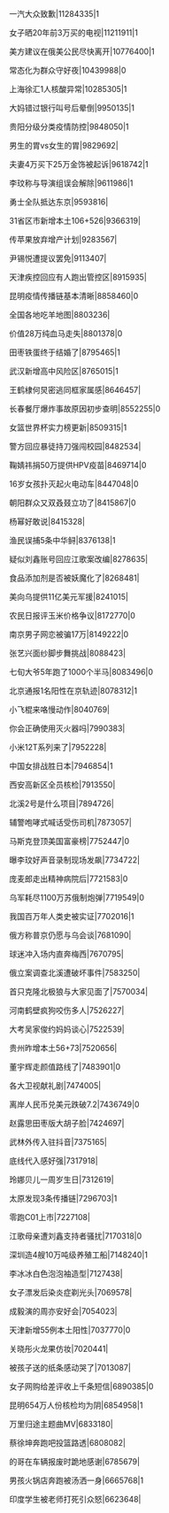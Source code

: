 一汽大众致歉|11284335|1

女子晒20年前3万买的电视|11211911|1

美方建议在俄美公民尽快离开|10776400|1

常态化为群众守好夜|10439988|0

上海徐汇1人核酸异常|10285305|1

大妈错过银行叫号后晕倒|9950135|1

贵阳分级分类疫情防控|9848050|1

男生的胃vs女生的胃|9829692|

夫妻4万买下25万金饰被起诉|9618742|1

李玟称与导演组误会解除|9611986|1

勇士全队抵达东京|9593816|

31省区市新增本土106+526|9366319|

传苹果放弃增产计划|9283567|

尹锡悦遭提议罢免|9113407|

天津疾控回应有人跑出管控区|8915935|

昆明疫情传播链基本清晰|8858460|0

全国各地吃羊地图|8803236|

价值28万纯血马走失|8801378|0

田枣铁蛋终于结婚了|8795465|1

武汉新增高中风险区|8765015|1

王鹤棣何炅密逃同框家属感|8646457|

长春餐厅爆炸事故原因初步查明|8552255|0

女篮世界杯实力榜更新|8509315|1

警方回应暴徒持刀强闯校园|8482534|

鞠婧祎捐50万提供HPV疫苗|8469714|0

16岁女孩扑灭起火电动车|8447048|0

朝阳群众又双叒叕立功了|8415867|0

杨幂好敢说|8415328|

渔民误捕5条中华鲟|8376138|1

疑似刘鑫账号回应江歌案改编|8278635|

食品添加剂是否被妖魔化了|8268481|

美向乌提供11亿美元军援|8241015|

农民日报评玉米价格争议|8172770|0

南京男子网恋被骗17万|8149222|0

张艺兴面纱脚步舞挑战|8088423|

七旬大爷5年跑了1000个半马|8083496|0

北京通报1名阳性在京轨迹|8078312|1

小飞棍来咯慢动作|8040769|

你会正确使用灭火器吗|7990383|

小米12T系列来了|7952228|

中国女排战胜日本|7946854|1

西安高新区全员核检|7913550|

北溪2号是什么项目|7894726|

辅警咆哮式喊话受伤司机|7873057|

马斯克登顶美国富豪榜|7752447|0

曝李玟好声音录制现场发飙|7734722|

庞麦郎走出精神病院后|7721583|0

乌军耗尽1100万苏俄制炮弹|7719549|0

我国百万年人类史被实证|7702016|1

俄方称普京仍愿与乌会谈|7681090|

球迷冲入场内直奔梅西|7670795|

俄立案调查北溪遭破坏事件|7583250|

首只克隆北极狼与大家见面了|7570034|

河南鹤壁疯狗咬伤多人|7526227|

大考吴家俊约妈妈谈心|7522539|

贵州昨增本土56+73|7520656|

董宇辉走颜值路线了|7483901|0

各大卫视献礼剧|7474005|

离岸人民币兑美元跌破7.2|7436749|0

赵露思田枣版大胡子脸|7424697|

武林外传入驻抖音|7375165|

底线代入感好强|7317918|

玲娜贝儿一周岁生日|7312619|

太原发现3条传播链|7296703|1

零跑C01上市|7227108|

江歌母亲遭刘鑫支持者骚扰|7170318|0

深圳造4艘10万吨级养殖工船|7148240|1

李冰冰白色泡泡袖造型|7127438|

女子漂发后染炎症剃光头|7069578|

成毅演的周亦安好会|7054023|

天津新增55例本土阳性|7037770|0

关晓彤火龙果仿妆|7020441|

被孩子送的纸条感动哭了|7013087|

女子网购给差评收上千条短信|6890385|0

昆明654万人份核检均为阴|6854958|1

万里归途主题曲MV|6833180|

蔡徐坤奔跑吧投篮路透|6808082|

的哥在车辆报废时跪地感谢|6785679|

男孩火锅店奔跑被汤洒一身|6665768|1

印度学生被老师打死引众怒|6623648|

